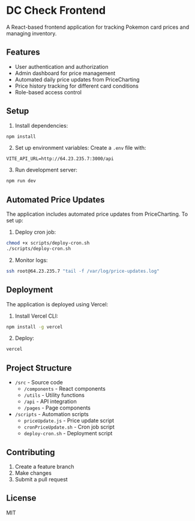 # DC Check Frontend

A React-based frontend application for tracking Pokemon card prices and managing inventory.

## Features

- User authentication and authorization
- Admin dashboard for price management
- Automated daily price updates from PriceCharting
- Price history tracking for different card conditions
- Role-based access control

## Setup

1. Install dependencies:
```bash
npm install
```

2. Set up environment variables:
Create a `.env` file with:
```
VITE_API_URL=http://64.23.235.7:3000/api
```

3. Run development server:
```bash
npm run dev
```

## Automated Price Updates

The application includes automated price updates from PriceCharting. To set up:

1. Deploy cron job:
```bash
chmod +x scripts/deploy-cron.sh
./scripts/deploy-cron.sh
```

2. Monitor logs:
```bash
ssh root@64.23.235.7 "tail -f /var/log/price-updates.log"
```

## Deployment

The application is deployed using Vercel:

1. Install Vercel CLI:
```bash
npm install -g vercel
```

2. Deploy:
```bash
vercel
```

## Project Structure

- `/src` - Source code
  - `/components` - React components
  - `/utils` - Utility functions
  - `/api` - API integration
  - `/pages` - Page components
- `/scripts` - Automation scripts
  - `priceUpdate.js` - Price update script
  - `cronPriceUpdate.sh` - Cron job script
  - `deploy-cron.sh` - Deployment script

## Contributing

1. Create a feature branch
2. Make changes
3. Submit a pull request

## License

MIT
